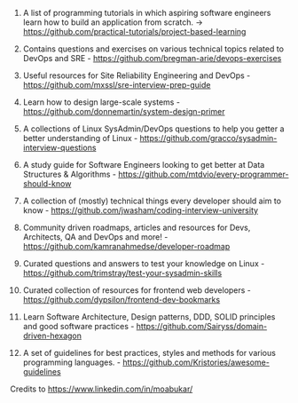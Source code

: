 1. A list of programming tutorials in which aspiring software engineers learn how to build an application from scratch. -> https://github.com/practical-tutorials/project-based-learning

2. Contains questions and exercises on various technical topics related to DevOps and SRE - https://github.com/bregman-arie/devops-exercises

3. Useful resources for Site Reliability Engineering and DevOps -https://github.com/mxssl/sre-interview-prep-guide

4. Learn how to design large-scale systems - https://github.com/donnemartin/system-design-primer

5. A collections of Linux SysAdmin/DevOps questions to help you getter a better understanding of Linux - https://github.com/gracco/sysadmin-interview-questions

6. A study guide for Software Engineers looking to get better at Data Structures & Algorithms - https://github.com/mtdvio/every-programmer-should-know

7. A collection of (mostly) technical things every developer should aim to know - https://github.com/jwasham/coding-interview-university

8. Community driven roadmaps, articles and resources for Devs, Architects, QA and DevOps and more! - https://github.com/kamranahmedse/developer-roadmap

9. Curated questions and answers to test your knowledge on Linux - https://github.com/trimstray/test-your-sysadmin-skills

10. Curated collection of resources for frontend web developers - https://github.com/dypsilon/frontend-dev-bookmarks

11. Learn Software Architecture, Design patterns, DDD, SOLID principles and good software practices - https://github.com/Sairyss/domain-driven-hexagon

12. A set of guidelines for best practices, styles and methods for various programming languages. - https://github.com/Kristories/awesome-guidelines


Credits to https://www.linkedin.com/in/moabukar/



